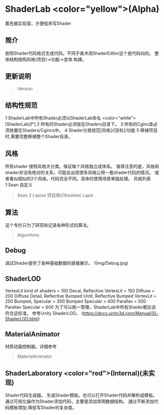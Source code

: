﻿# ShaderLab <color="yellow">(Alpha)</color>
着色器实验室，方便程序写Shader
## 简介 
依照Shader代码格式生成代码。不同于美术用ShaderEditor这个是代码向的。
整体结构按照风格(项目)->功能->变体 构建。
## 更新说明
>Version
## 结构性规范
1·ShaderLab中所有Shader必须以ShaderLab命名 <color="white">[ShaderLab/**/***]</color>
2·所有的Shader必须放在Shaders目录下。
3·所有的Cginc库必须放置在Shaders/Cgincs中。
4·Shader分类规范[风格]/[目标]/功能
5·移植项目时,需要完整移植整个Shader目录。

## 风格
所有shader 按照风格大分类。保证每个风格独立成体系。
值得注意的是，风格和shader并没有绝对的关系，可能会出现很多风格公用一套shader代码的情况。
或者看似相似的2个风格，代码完全不同。具体的使用场景单独处理。
风格列表
1·Sean 自定义
>Sean
2·Lapise 项目用(Obsolete)
>Lapis
## 算法
这个专栏只为了研究和记录各种形式的算法。
>Algorithms

## Debug 
调试Shader提供了各种基础数据的直接展示。
!(img/Debug.jpg)

## ShaderLOD

VertexLit kind of shaders = 100
Decal, Reflective VertexLit = 150
Diffuse = 200
Diffuse Detail, Reflective Bumped Unlit, Reflective Bumped VertexLit = 250
Bumped, Specular = 300
Bumped Specular = 400
Parallax = 500
Parallax Specular = 600
为了可以统一管理，ShaderLab中所有Shader都应该符合这标准。
参考Unity ShaderLOD。
(https://docs.unity3d.com/Manual/SL-ShaderLOD.html)

## MaterialAnimator 
材质动画控制器。详细参考
>MaterialAnimator

## ShaderLaboratory <color="red">(Internal)</color>(未实现)
Shader代码生成器。
生成Shader模板。也可以打开Shader代码并解析成模板。
通过可视化操作为Shader添加代码，主要是添加常用数据结构。
通过不断添加代码模板增加 降低写Shader的复杂度。
